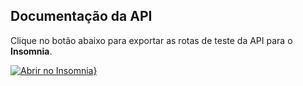 ## Documentação da API

Clique no botão abaixo para exportar as rotas de teste da API para o **Insomnia**.

[![Abrir no Insomnia}](https://insomnia.rest/images/run.svg)](https://insomnia.rest/run/?label=Minha%20Carteira&uri=https%3A%2F%2Fraw.githubusercontent.com%2FAntonioBertozzi%2Fminha-carteira-backend%2Fmaster%2Frotas_testadas_api.json%3Ftoken%3DAQWLWSZM6RPRPFHWDFOOS4S7SRCW4)
